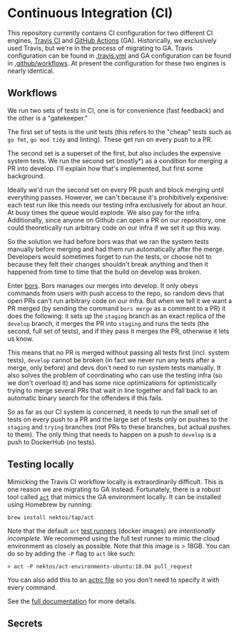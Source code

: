# Continuous Integration (CI)

This repository currently contains CI configuration for two different CI engines, [Travis CI](https://travis-ci.org/) and [GitHub Actions](https://docs.github.com/en/actions) (GA). Historically, we exclusively used Travis, but we're in the process of migrating to GA. Travis configuration can be found in [.travis.yml](.travis.yml) and GA configuration can be found in [.github/workflows](.github/workflows). At present the configuration for these two engines is nearly identical.

## Workflows

We run two sets of tests in CI, one is for convenience (fast feedback) and the other is a "gatekeeper."

The first set of tests is the unit tests (this refers to the "cheap" tests such as `go fmt`, `go mod tidy` and linting). These get run on every push to a PR.

The second set is a superset of the first, but also includes the expensive system tests. We run the second set (mostly*) as a condition for merging a PR into develop. I'll explain how that's implemented, but first some background.

Ideally we'd run the second set on every PR push and block merging until everything passes. However, we can't because it's prohibitively expensive: each test run like this needs our testing infra exclusively for about an hour. At busy times the queue would explode. We also pay for the infra. Additionally, since anyone on Github can open a PR on our repository, one could theoretically run arbitrary code on our infra if we set it up this way.

So the solution we had before bors was that we ran the system tests manually before merging and had them run automatically after the merge. Developers would sometimes forget to run the tests, or choose not to because they felt their changes shouldn't break anything and then it happened from time to time that the build on develop was broken.

Enter [bors](https://bors.tech/). Bors manages our merges into develop. It only obeys commands from users with push access to the repo, so random devs that open PRs can't run arbitrary code on our infra. But when we tell it we want a PR merged (by sending the command `bors merge` as a comment to a PR) it does the following: it sets up the `staging` branch as an exact replica of the `develop` branch, it merges the PR into `staging` and runs the tests (the second, full set of tests), and if they pass it merges the PR, otherwise it lets us know.

This means that no PR is merged without passing all tests first (incl. system tests), `develop` cannot be broken (in fact we never run any tests after a merge, only before) and devs don't need to run system tests manually. It also solves the problem of coordinating who can use the testing infra (so we don't overload it) and has some nice optimizations for optimistically trying to merge several PRs that wait in line together and fall back to an automatic binary search for the offenders if this fails.

So as far as our CI system is concerned, it needs to run the small set of tests on every push to a PR and the large set of tests only on pushes to the `staging` and `trying` branches (not PRs to these branches, but actual pushes to them). The only thing that needs to happen on a push to `develop` is a push to DockerHub (no tests).

## Testing locally

Mimicking the Travis CI workflow locally is extraordinarily difficult. This is one reason we are migrating to GA instead. Fortunately, there is a robust tool called [`act`](https://github.com/nektos/act) that mimics the GA environment locally. It can be installed using Homebrew by running:

```
brew install nektos/tap/act
```

Note that the default `act` [test runners](https://github.com/nektos/act/blob/master/README.md#runners) (docker images) are _intentionally incomplete._ We recommend using the full test runner to mimic the cloud environment as closely as possible. Note that this image is > 18GB. You can do so by adding the `-P` flag to `act` like such:

```
> act -P nektos/act-environments-ubuntu:18.04 pull_request
```

You can also add this to an [actrc file](https://github.com/nektos/act/blob/master/README.md#configuration) so you don't need to specify it with every command.

See the [full documentation](https://github.com/nektos/act/blob/master/README.md) for more details.

## Secrets

